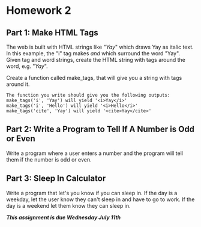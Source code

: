 # Homework 2
## Part 1: Make HTML Tags

The web is built with HTML strings like "<i>Yay</i>" which draws Yay as italic text. In this example, the "i" tag makes <i> and </i> which surround the word "Yay". Given tag and word strings, create the HTML string with tags around the word, e.g. "<i>Yay</i>".

Create a function called make_tags, that will give you a string with tags around it.

```
The function you write should give you the following outputs:
make_tags('i', 'Yay') will yield '<i>Yay</i>'
make_tags('i', 'Hello') will yield '<i>Hello</i>'
make_tags('cite', 'Yay') will yield '<cite>Yay</cite>'
```

## Part 2: Write a Program to Tell If A Number is Odd or Even
Write a program where a user enters a number and the program will tell them if the number is odd or even.

## Part 3: Sleep In Calculator
Write a program that let's you know if you can sleep in. If the day is a weekday, let the user know they can't sleep in and have to go to work. If the day is a weekend let them know they can sleep in.

***This assignment is due Wednesday July 11th***
